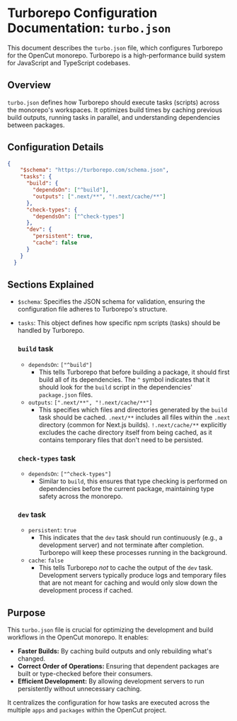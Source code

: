 # Turborepo Configuration Documentation: `turbo.json`

This document describes the `turbo.json` file, which configures Turborepo for the OpenCut monorepo. Turborepo is a high-performance build system for JavaScript and TypeScript codebases.

## Overview

`turbo.json` defines how Turborepo should execute tasks (scripts) across the monorepo's workspaces. It optimizes build times by caching previous build outputs, running tasks in parallel, and understanding dependencies between packages.

## Configuration Details

```json
{
    "$schema": "https://turborepo.com/schema.json",
    "tasks": {
      "build": {
        "dependsOn": ["^build"],
        "outputs": [".next/**", "!.next/cache/**"]
      },
      "check-types": {
        "dependsOn": ["^check-types"]
      },
      "dev": {
        "persistent": true,
        "cache": false
      }
    }
  }
```

## Sections Explained

*   `$schema`: Specifies the JSON schema for validation, ensuring the configuration file adheres to Turborepo's structure.

*   `tasks`: This object defines how specific npm scripts (tasks) should be handled by Turborepo.

    ### `build` task
    *   `dependsOn`: `["^build"]`
        *   This tells Turborepo that before building a package, it should first build all of its dependencies. The `^` symbol indicates that it should look for the `build` script in the dependencies' `package.json` files.
    *   `outputs`: `[".next/**", "!.next/cache/**"]`
        *   This specifies which files and directories generated by the `build` task should be cached. `.next/**` includes all files within the `.next` directory (common for Next.js builds). `!.next/cache/**` explicitly excludes the cache directory itself from being cached, as it contains temporary files that don't need to be persisted.

    ### `check-types` task
    *   `dependsOn`: `["^check-types"]`
        *   Similar to `build`, this ensures that type checking is performed on dependencies before the current package, maintaining type safety across the monorepo.

    ### `dev` task
    *   `persistent`: `true`
        *   This indicates that the `dev` task should run continuously (e.g., a development server) and not terminate after completion. Turborepo will keep these processes running in the background.
    *   `cache`: `false`
        *   This tells Turborepo *not* to cache the output of the `dev` task. Development servers typically produce logs and temporary files that are not meant for caching and would only slow down the development process if cached.

## Purpose

This `turbo.json` file is crucial for optimizing the development and build workflows in the OpenCut monorepo. It enables:

*   **Faster Builds:** By caching build outputs and only rebuilding what's changed.
*   **Correct Order of Operations:** Ensuring that dependent packages are built or type-checked before their consumers.
*   **Efficient Development:** By allowing development servers to run persistently without unnecessary caching.

It centralizes the configuration for how tasks are executed across the multiple `apps` and `packages` within the OpenCut project.
